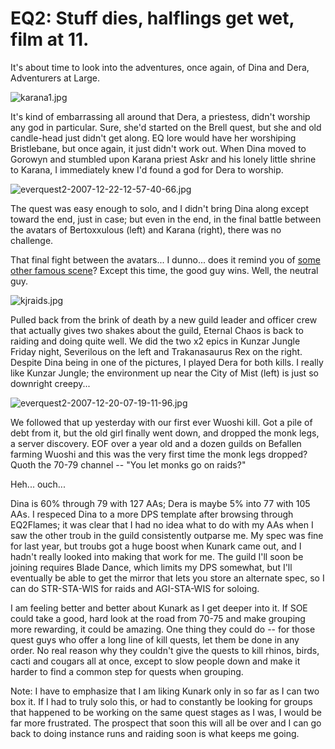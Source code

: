 # EQ2: Stuff dies, halflings get wet, film at 11.

It's about time to look into the adventures, once again, of Dina and Dera, Adventurers at Large.

![karana1.jpg](http://westkarana.com/wp-content/uploads/2007/12/karana1.jpg)

It's kind of embarrassing all around that Dera, a priestess, didn't worship any god in particular. Sure, she'd started on the Brell quest, but she and old candle-head just didn't get along. EQ lore would have her worshiping Bristlebane, but once again, it just didn't work out. When Dina moved to Gorowyn and stumbled upon Karana priest Askr and his lonely little shrine to Karana, I immediately knew I'd found a god for Dera to worship.

![everquest2-2007-12-22-12-57-40-66.jpg](http://westkarana.com/wp-content/uploads/2007/12/everquest2-2007-12-22-12-57-40-66.jpg)

The quest was easy enough to solo, and I didn't bring Dina along except toward the end, just in case; but even in the end, in the final battle between the avatars of Bertoxxulous (left) and Karana (right), there was no challenge.

That final fight between the avatars... I dunno... does it remind you of [some other famous scene](http://www.georgehernandez.com/h/Media/Works/StarWars.jpg)? Except this time, the good guy wins. Well, the neutral guy.

![kjraids.jpg](http://westkarana.com/wp-content/uploads/2007/12/kjraids.jpg)

Pulled back from the brink of death by a new guild leader and officer crew that actually gives two shakes about the guild, Eternal Chaos is back to raiding and doing quite well. We did the two x2 epics in Kunzar Jungle Friday night, Severilous on the left and Trakanasaurus Rex on the right. Despite Dina being in one of the pictures, I played Dera for both kills. I really like Kunzar Jungle; the environment up near the City of Mist (left) is just so downright creepy...

![everquest2-2007-12-20-07-19-11-96.jpg](http://westkarana.com/wp-content/uploads/2007/12/everquest2-2007-12-20-07-19-11-96.jpg)

We followed that up yesterday with our first ever Wuoshi kill. Got a pile of debt from it, but the old girl finally went down, and dropped the monk legs, a server discovery. EOF over a year old and a dozen guilds on Befallen farming Wuoshi and this was the very first time the monk legs dropped? Quoth the 70-79 channel -- "You let monks go on raids?"

Heh... ouch...

Dina is 60% through 79 with 127 AAs; Dera is maybe 5% into 77 with 105 AAs. I respeced Dina to a more DPS template after browsing through EQ2Flames; it was clear that I had no idea what to do with my AAs when I saw the other troub in the guild consistently outparse me. My spec was fine for last year, but troubs got a huge boost when Kunark came out, and I hadn't really looked into making that work for me. The guild I'll soon be joining requires Blade Dance, which limits my DPS somewhat, but I'll eventually be able to get the mirror that lets you store an alternate spec, so I can do STR-STA-WIS for raids and AGI-STA-WIS for soloing.

I am feeling better and better about Kunark as I get deeper into it. If SOE could take a good, hard look at the road from 70-75 and make grouping more rewarding, it could be amazing. One thing they could do -- for those quest guys who offer a long line of kill quests, let them be done in any order. No real reason why they couldn't give the quests to kill rhinos, birds, cacti and cougars all at once, except to slow people down and make it harder to find a common step for quests when grouping.

Note: I have to emphasize that I am liking Kunark only in so far as I can two box it. If I had to truly solo this, or had to constantly be looking for groups that happened to be working on the same quest stages as I was, I would be far more frustrated. The prospect that soon this will all be over and I can go back to doing instance runs and raiding soon is what keeps me going.

